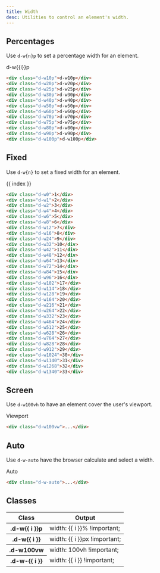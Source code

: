 ```yaml
---
title: Width
desc: Utilities to control an element's width.
---
```


## Percentages

Use `d-w{n}p` to set a percentage width for an element.

<code-well-header class="d-d-flex d-fd-column d-p24 d-bgc-purple-100 d-bgo50 d-w100p d-hmx332 d-stack16 d-fs-200 d-ff-mono d-ta-center d-of-y-scroll" custom>
  <div v-for="i in percentage" class="d-d-flex d-fl-center d-ps-relative">
    <span class="d-zi-active d-h64 d-d-flex d-ai-center">d-w{{i}}p</span>
    <div class="d-w100p d-h64 d-ps-absolute d-bgc-purple-200">
      <div class="d-h64 d-bgc-purple-300 d-bar4" :class="`d-w${i}p`"></div>
    </div>
  </div>
</code-well-header>

```html
<div class="d-w10p">d-w10p</div>
<div class="d-w20p">d-w20p</div>
<div class="d-w25p">d-w25p</div>
<div class="d-w30p">d-w30p</div>
<div class="d-w40p">d-w40p</div>
<div class="d-w50p">d-w50p</div>
<div class="d-w60p">d-w60p</div>
<div class="d-w70p">d-w70p</div>
<div class="d-w75p">d-w75p</div>
<div class="d-w80p">d-w80p</div>
<div class="d-w90p">d-w90p</div>
<div class="d-w100p">d-w100p</div>
```

## Fixed

Use `d-w{n}` to set a fixed width for an element.

<code-well-header class="d-d-flex d-fd-column d-p24 d-bgc-magenta-100 d-bgo50 d-w100p d-hmx332 d-stack16 d-fs-300 d-fw-bold d-ta-center d-of-scroll" custom>
  <div v-for="(i, index) in fixed" class="d-d-flex d-pls-start d-ai-center">
              <span class="d-w48">{{ index }}</span>
              <div class="d-h64 d-bgc-magenta-100 d-bar4" :class="`d-w${i}`"></div>
            </div>
</code-well-header>

```html
<div class="d-w0">1</div>
<div class="d-w1">2</div>
<div class="d-w2">3</div>
<div class="d-w4">4</div>
<div class="d-w6">5</div>
<div class="d-w8">6</div>
<div class="d-w12">7</div>
<div class="d-w16">8</div>
<div class="d-w24">9</div>
<div class="d-w32">10</div>
<div class="d-w42">11</div>
<div class="d-w48">12</div>
<div class="d-w64">13</div>
<div class="d-w72">14</div>
<div class="d-w84">15</div>
<div class="d-w96">16</div>
<div class="d-w102">17</div>
<div class="d-w114">18</div>
<div class="d-w128">19</div>
<div class="d-w164">20</div>
<div class="d-w216">21</div>
<div class="d-w264">22</div>
<div class="d-w332">23</div>
<div class="d-w464">24</div>
<div class="d-w512">25</div>
<div class="d-w628">26</div>
<div class="d-w764">27</div>
<div class="d-w828">28</div>
<div class="d-w912">29</div>
<div class="d-w1024">30</div>
<div class="d-w1140">31</div>
<div class="d-w1268">32</div>
<div class="d-w1340">33</div>
```

## Screen

Use `d-w100vh` to have an element cover the user's viewport.

<code-well-header class="d-ps-relative d-d-flex d-jc-center d-p24 d-bgc-yellow-100 d-bgo50 d-w100p d-h3 d-stack16 d-of-y-scroll" custom>
  <div class="d-fl-center d-py16 d-px8 d-w100vw d-h100vh d-bgc-yellow-400 d-bar4 d-fs-300 d-fw-bold d-ta-center">Viewport</div>
</code-well-header>

```html
<div class="d-w100vw">...</div>
```

## Auto

Use `d-w-auto` have the browser calculate and select a width.

<code-well-header class="d-ps-relative d-d-flex d-jc-center d-p24 d-bgc-orange-100 d-bgo50 d-w100p d-hmn102 d-stack16" custom>
  <div class="d-fl-center d-py16 d-px8 d-h72 d-w-auto d-bgc-orange-400 d-bar4 d-fs-300 d-fw-bold d-ta-center">Auto</div>
</code-well-header>

```html
<div class="d-w-auto">...</div>
```

<script setup>
  import { percentage, fixed, other } from '@data/width-height.json';
</script>

## Classes

<div class="d-h464 d-of-y-scroll d-bb d-bc-black-200">
  <table class="d-table dialtone-doc-table">
    <thead>
      <tr>
        <th scope="col" class="d-w30p">Class</th>
        <th scope="col">Output</th>
      </tr>
    </thead>
    <tbody>
      <tr v-for="i in percentage">
        <th scope="row" class="d-ff-mono d-fc-purple d-fw-normal d-fs-100">.d-w{{ i }}p</th>
        <td class="d-ff-mono d-fc-orange-500 d-fs-100">width: {{ i }}% !important;</td>
      </tr>
    </tbody>
    <tbody>
      <tr v-for="i in fixed">
        <th scope="row" class="d-ff-mono d-fc-purple d-fw-normal d-fs-100">.d-w{{ i }}</th>
        <td class="d-ff-mono d-fc-orange-500 d-fs-100">width: {{ i }}px !important;</td>
      </tr>
    </tbody>
    <tbody>
      <tr>
        <th scope="row" class="d-ff-mono d-fc-purple d-fw-normal d-fs-100">.d-w100vw</th>
        <td class="d-ff-mono d-fc-orange-500 d-fs-100">width: 100vh !important;</td>
      </tr>
      <tr v-for="i in other">
        <th scope="row" class="d-ff-mono d-fc-purple d-fw-normal d-fs-100">.d-w-{{ i }}</th>
        <td class="d-ff-mono d-fc-orange-500 d-fs-100">width: {{ i }} !important;</td>
      </tr>
    </tbody>
  </table>
</div>
